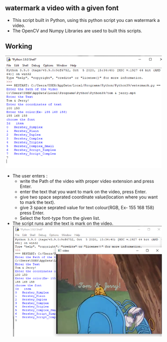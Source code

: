 ## watermark a video with a given font
- This script built in Python, using this python script you can watermark a video. 
- The OpenCV and Numpy Libraries are used to built this scripts.
## Working
![Image](images/input.png)
- The user enters :
    - write the Path of the video with proper video extension and press Enter.
    - enter the text that you want to mark on the video, press Enter.
    - give two space seprated coordinate value(location where you want to mark the text).
    - give 3 space seprated value for text colour(RGB, Ex- 155 168 158) press Enter.
    - Select the font-type from the given list.
- The script runs and the text is mark on the video.
![Image](images/video.png)